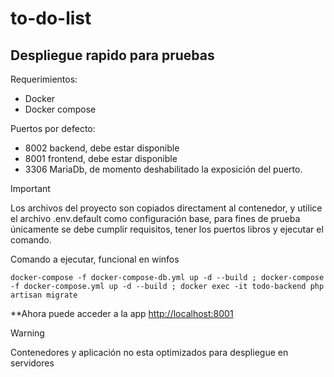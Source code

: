 # to-do-list

## Despliegue rapido para pruebas
Requerimientos:
- Docker
- Docker compose

Puertos por defecto:
- 8002 backend, debe estar disponible
- 8001 frontend, debe estar disponible
- 3306 MariaDb, de momento deshabilitado la exposición del puerto.

> [!IMPORTANT]  
> Los archivos del proyecto son copiados directament al contenedor, y utilice el archivo .env.default como configuración base, para fines de prueba únicamente se debe cumplir requisitos, tener los puertos libros y ejecutar el comando.

Comando a ejecutar, funcional en winfos
```
docker-compose -f docker-compose-db.yml up -d --build ; docker-compose -f docker-compose.yml up -d --build ; docker exec -it todo-backend php artisan migrate
```
**Ahora puede acceder a la app [http://localhost:8001](http://localhost:8001)

> [!WARNING]  
> Contenedores y aplicación no esta optimizados para despliegue en servidores